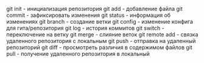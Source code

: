 git init - инициализация репозитория
git add - добавление файла
git commit - зафиксировать изменения
git status - информация об изменениях
git branch - создание ветки
git config - изменение конфига для гита/репозитория
git log - история коммитов
git switch - переключение на ветку
git merge - слияние веток
git remote add - связка удаленного репозитория с локальным
git push - отправка на удаленный репозиторий
git diff - просмотреть различия в содержимом файлов
git pull - получение удаленного репозитория в локальный


